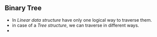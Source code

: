 ## Binary Tree
- In *Linear data structure* have only one logical way to traverse them.
- in case of a *Tree structure*, we can traverse in different ways.
- 
